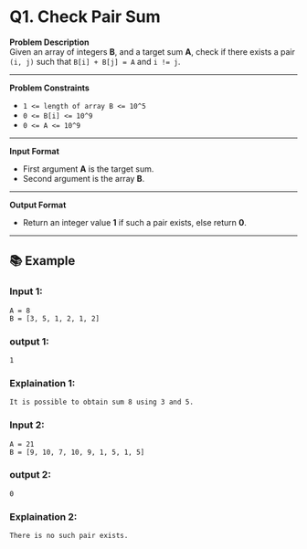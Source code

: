 # Q1. Check Pair Sum

**Problem Description**  
Given an array of integers **B**, and a target sum **A**, check if there exists a pair `(i, j)` such that `B[i] + B[j] = A` and `i != j`.

---

**Problem Constraints**
- `1 <= length of array B <= 10^5`
- `0 <= B[i] <= 10^9`
- `0 <= A <= 10^9`

---

**Input Format**
- First argument **A** is the target sum.
- Second argument is the array **B**.

---

**Output Format**
- Return an integer value **1** if such a pair exists, else return **0**.

---


## 📚 Example

### Input 1:
```plaintext
A = 8   
B = [3, 5, 1, 2, 1, 2]
```
### output 1:
```plaintext
1
```
### Explaination 1:
```plaintext
It is possible to obtain sum 8 using 3 and 5.
```
### Input 2:
```plaintext
A = 21   
B = [9, 10, 7, 10, 9, 1, 5, 1, 5]
```
### output 2:
```plaintext
0
```
### Explaination 2:
```plaintext
There is no such pair exists.
```